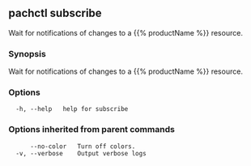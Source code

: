 ## pachctl subscribe

Wait for notifications of changes to a {{% productName %}} resource.

### Synopsis

Wait for notifications of changes to a {{% productName %}} resource.

### Options

```
  -h, --help   help for subscribe
```

### Options inherited from parent commands

```
      --no-color   Turn off colors.
  -v, --verbose    Output verbose logs
```

